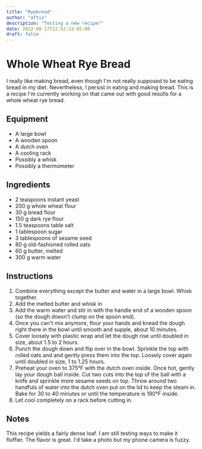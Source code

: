 ```yaml
---
title: "Ryebread"
author: "aftix"
description: "Testing a new recipe!"
date: 2022-08-17T12:52:13-05:00
draft: false
---
```


# Whole Wheat Rye Bread

I really like making bread, even though I'm not really
supposed to be eating bread in my diet. Nevertheless, I persist
in eating and making bread. This is a recipe I'm currently working on
that came out with good results for a whole wheat rye bread.

## Equipment
* A large bowl
* A wooden spoon
* A dutch oven
* A cooling rack
* Possibly a whisk
* Possibly a thermometer

## Ingredients
* 2 teaspoons instant yeast
* 200 g whole wheat flour
* 30 g bread flour
* 150 g dark rye flour
* 1.5 teaspoons table salt
* 1 tablespoon sugar
* 3 tablespoons of sesame seed
* 80 g old-fashioned rolled oats
* 60 g butter, melted
* 300 g warm water

## Instructions
1. Combine everything except the butter and water in a large bowl. Whisk together.
2. Add the melted butter and whisk in
3. Add the warm water and stir in with the handle end of a wooden spoon
  (so the dough doesn't clump on the spoon end).
4. Once you can't mix anymore, flour your hands and knead the dough right there in
the bowl until smooth and supple, about 10 minutes.
5. Cover loosely with plastic wrap and let the dough rise until doubled in size,
about 1.5 to 2 hours.
6. Punch the dough down and flip over in the bowl. Sprinkle the top with rolled oats
and and gently press them into the top. Loosely cover again until doubled in size, 1
to 1.25 hours.
7. Preheat your oven to 375°F with the dutch oven inside. Once hot, gently lay your
dough ball inside. Cut two cuts into the top of the ball with a knife and sprinkle
more sesame seeds on top. Throw around two handfuls of water into the dutch oven
put on the lid to keep the steam in. Bake for 30 to 40 minutes or until the temperature
is 190°F inside.
8. Let cool completely on a rack before cutting in.

## Notes
This recipe yields a fairly dense loaf. I am still testing ways to make it fluffier.
The flavor is great. I'd take a photo but my phone camera is fuzzy.
